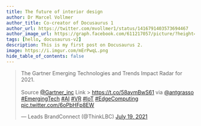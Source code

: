 ```yaml
---
title: The future of interior design 
author: Dr Marcel Vollmer
author_title: Co-creator of Docusaurus 1
author_url: https://twitter.com/mvollmer1/status/1416791403573694467
author_image_url: https://graph.facebook.com/611217057/picture/?height=200&width=200
tags: [hello, docusaurus-v2]
description: This is my first post on Docusaurus 2.
image: https://i.imgur.com/mErPwqL.png
hide_table_of_contents: false
---
```

<blockquote class="twitter-tweet"><p lang="en" dir="ltr">The Gartner Emerging Technologies and Trends Impact Radar for 2021.<br><br>Source <a href="https://twitter.com/Gartner_inc?ref_src=twsrc%5Etfw">@Gartner_inc</a> Link &gt; <a href="https://t.co/58avmBwS61">https://t.co/58avmBwS61</a> via <a href="https://twitter.com/antgrasso?ref_src=twsrc%5Etfw">@antgrasso</a> <a href="https://twitter.com/hashtag/EmergingTech?src=hash&amp;ref_src=twsrc%5Etfw">#EmergingTech</a> <a href="https://twitter.com/hashtag/AI?src=hash&amp;ref_src=twsrc%5Etfw">#AI</a> <a href="https://twitter.com/hashtag/VR?src=hash&amp;ref_src=twsrc%5Etfw">#VR</a> <a href="https://twitter.com/hashtag/IoT?src=hash&amp;ref_src=twsrc%5Etfw">#IoT</a> <a href="https://twitter.com/hashtag/EdgeComputing?src=hash&amp;ref_src=twsrc%5Etfw">#EdgeComputing</a> <a href="https://t.co/6oPbHFp8EW">pic.twitter.com/6oPbHFp8EW</a></p>&mdash; Leads BrandConnect (@ThinkLBC) <a href="https://twitter.com/ThinkLBC/status/1417054102232518657?ref_src=twsrc%5Etfw">July 19, 2021</a></blockquote> <script async src="https://platform.twitter.com/widgets.js" charset="utf-8"></script>
